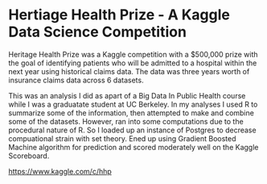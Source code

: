# Hertiage Health Prize - A Kaggle Data Science Competition

Heritage Health Prize was a Kaggle competition with a $500,000 prize with the goal of identifying patients who will be admitted to a hospital within the next year using historical claims data. The data was three years worth of insurance claims data across 6 datasets. 

This was an analysis I did as apart of a Big Data In Public Health course while I was a graduatate student at UC Berkeley. In my analyses I used R to summarize some of the information, then attempted to make and combine some of the datasets. However, ran into some computations due to the procedural nature of R. So I loaded up an instance of Postgres to decrease compuational strain with set theory. Ened up using Gradient Boosted Machine algorithm for prediction and scored moderately well on the Kaggle Scoreboard. 


https://www.kaggle.com/c/hhp
